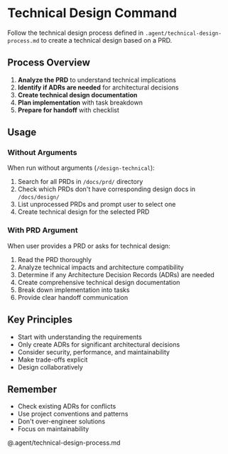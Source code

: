# Technical Design Command

Follow the technical design process defined in `.agent/technical-design-process.md` to create a technical design based on a PRD.

## Process Overview

1. **Analyze the PRD** to understand technical implications
2. **Identify if ADRs are needed** for architectural decisions
3. **Create technical design documentation**
4. **Plan implementation** with task breakdown
5. **Prepare for handoff** with checklist

## Usage

### Without Arguments
When run without arguments (`/design-technical`):

1. Search for all PRDs in `/docs/prd/` directory
2. Check which PRDs don't have corresponding design docs in `/docs/design/`
3. List unprocessed PRDs and prompt user to select one
4. Create technical design for the selected PRD

### With PRD Argument
When user provides a PRD or asks for technical design:

1. Read the PRD thoroughly
2. Analyze technical impacts and architecture compatibility
3. Determine if any Architecture Decision Records (ADRs) are needed
4. Create comprehensive technical design documentation
5. Break down implementation into tasks
6. Provide clear handoff communication

## Key Principles

- Start with understanding the requirements
- Only create ADRs for significant architectural decisions
- Consider security, performance, and maintainability
- Make trade-offs explicit
- Design collaboratively

## Remember

- Check existing ADRs for conflicts
- Use project conventions and patterns
- Don't over-engineer solutions
- Focus on maintainability

@.agent/technical-design-process.md